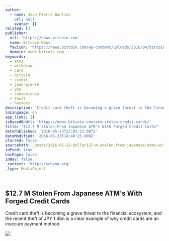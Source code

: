 ```yaml
---
author:
  - name: Jean-Pierre Buntinx
    url: null
    avatar: {}
related: []
publisher:
  url: 'https://news.bitcoin.com'
  name: Bitcoin News
  favicon: 'https://news.bitcoin.com/wp-content/uploads/2016/04/bitcoin_fav.png'
  domain: news.bitcoin.com
keywords:
  - atms
  - withdraw
  - card
  - bitcoin
  - credit
  - jean-pierre
  - yen
  - convenience
  - theft
  - hackers
description: 'Credit card theft is becoming a grave threat to the financial ecosystem, and the recent theft of JPY 1.4bn is a clear example of why credit cards are an insecure payment method.'
inLanguage: en
app_links: []
isBasedOnUrl: 'https://news.bitcoin.com/atm-stolen-credit-cards/'
title: "$12.7 M Stolen From Japanese ATM's With Forged Credit Cards"
datePublished: '2016-05-23T22:02:53.087Z'
dateModified: '2016-05-23T14:40:25.800Z'
starred: false
sourcePath: _posts/2016-05-23-dollar127-m-stolen-from-japanese-atms-with-forged-credit-cards.md
inFeed: true
hasPage: false
inNav: false
_context: 'http://schema.org'
_type: MediaObject

---
```

<article style=""><h1>$12.7 M Stolen From Japanese ATM's With Forged Credit Cards</h1><p>Credit card theft is becoming a grave threat to the financial ecosystem, and the recent theft of JPY 1.4bn is a clear example of why credit cards are an insecure payment method.</p><img src="https://news.bitcoin.com/wp-content/uploads/2016/05/shutterstock_172347191.jpg" /></article>